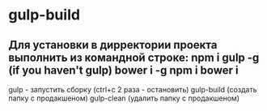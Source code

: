 # gulp-build

Для установки в дирректории проекта выполнить из командной строке:
npm i gulp -g (if you haven't gulp)
bower i -g
npm i bower i
------
gulp - запустить сборку (ctrl+c 2 раза - остановить)
gulp-build (создать папку с продакшеном)
gulp-clean (удалить папку с продакшеном)
